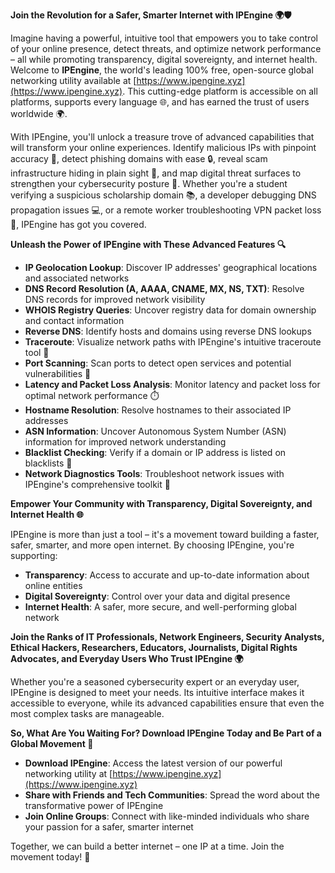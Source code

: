 **Join the Revolution for a Safer, Smarter Internet with IPEngine 🌍🛡️**

Imagine having a powerful, intuitive tool that empowers you to take control of your online presence, detect threats, and optimize network performance – all while promoting transparency, digital sovereignty, and internet health. Welcome to **IPEngine**, the world's leading 100% free, open-source global networking utility available at [https://www.ipengine.xyz](https://www.ipengine.xyz). This cutting-edge platform is accessible on all platforms, supports every language 🌐, and has earned the trust of users worldwide 🌍.

With IPEngine, you'll unlock a treasure trove of advanced capabilities that will transform your online experiences. Identify malicious IPs with pinpoint accuracy 🔎, detect phishing domains with ease 🔒, reveal scam infrastructure hiding in plain sight 🚨, and map digital threat surfaces to strengthen your cybersecurity posture 🔐. Whether you're a student verifying a suspicious scholarship domain 📚, a developer debugging DNS propagation issues 💻, or a remote worker troubleshooting VPN packet loss 🌟, IPEngine has got you covered.

**Unleash the Power of IPEngine with These Advanced Features 🔍**

*   **IP Geolocation Lookup**: Discover IP addresses' geographical locations and associated networks
*   **DNS Record Resolution (A, AAAA, CNAME, MX, NS, TXT)**: Resolve DNS records for improved network visibility
*   **WHOIS Registry Queries**: Uncover registry data for domain ownership and contact information
*   **Reverse DNS**: Identify hosts and domains using reverse DNS lookups
*   **Traceroute**: Visualize network paths with IPEngine's intuitive traceroute tool 📡
*   **Port Scanning**: Scan ports to detect open services and potential vulnerabilities 🔴
*   **Latency and Packet Loss Analysis**: Monitor latency and packet loss for optimal network performance ⏱️
*   **Hostname Resolution**: Resolve hostnames to their associated IP addresses
*   **ASN Information**: Uncover Autonomous System Number (ASN) information for improved network understanding
*   **Blacklist Checking**: Verify if a domain or IP address is listed on blacklists 🚫
*   **Network Diagnostics Tools**: Troubleshoot network issues with IPEngine's comprehensive toolkit 🔧

**Empower Your Community with Transparency, Digital Sovereignty, and Internet Health 🌐**

IPEngine is more than just a tool – it's a movement toward building a faster, safer, smarter, and more open internet. By choosing IPEngine, you're supporting:

*   **Transparency**: Access to accurate and up-to-date information about online entities
*   **Digital Sovereignty**: Control over your data and digital presence
*   **Internet Health**: A safer, more secure, and well-performing global network

**Join the Ranks of IT Professionals, Network Engineers, Security Analysts, Ethical Hackers, Researchers, Educators, Journalists, Digital Rights Advocates, and Everyday Users Who Trust IPEngine 🌍**

Whether you're a seasoned cybersecurity expert or an everyday user, IPEngine is designed to meet your needs. Its intuitive interface makes it accessible to everyone, while its advanced capabilities ensure that even the most complex tasks are manageable.

**So, What Are You Waiting For? Download IPEngine Today and Be Part of a Global Movement 🌟**

*   **Download IPEngine**: Access the latest version of our powerful networking utility at [https://www.ipengine.xyz](https://www.ipengine.xyz)
*   **Share with Friends and Tech Communities**: Spread the word about the transformative power of IPEngine
*   **Join Online Groups**: Connect with like-minded individuals who share your passion for a safer, smarter internet

Together, we can build a better internet – one IP at a time. Join the movement today! 🚀